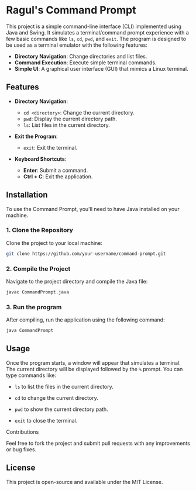 # Ragul's Command Prompt

This project is a simple command-line interface (CLI) implemented using Java and Swing. It simulates a terminal/command prompt experience with a few basic commands like `ls`, `cd`, `pwd`, and `exit`. The program is designed to be used as a terminal emulator with the following features:

- **Directory Navigation**: Change directories and list files.
- **Command Execution**: Execute simple terminal commands.
- **Simple UI**: A graphical user interface (GUI) that mimics a Linux terminal.

## Features

- **Directory Navigation**:
    - `cd <directory>`: Change the current directory.
    - `pwd`: Display the current directory path.
    - `ls`: List files in the current directory.
  
- **Exit the Program**:
    - `exit`: Exit the terminal.
  
- **Keyboard Shortcuts**:
    - **Enter**: Submit a command.
    - **Ctrl + C**: Exit the application.

## Installation

To use the Command Prompt, you'll need to have Java installed on your machine.

### 1. Clone the Repository
Clone the project to your local machine:
```bash
git clone https://github.com/your-username/command-prompt.git
```
### 2. Compile the Project
Navigate to the project directory and compile the Java file:
```bash
javac CommandPrompt.java
```
### 3. Run the program
After compiling, run the application using the following command:
``` bash
java CommandPrompt
```

Usage
-----

Once the program starts, a window will appear that simulates a terminal. The current directory will be displayed followed by the `%` prompt. You can type commands like:

*   `ls` to list the files in the current directory.
    
*   `cd` to change the current directory.
    
*   `pwd` to show the current directory path.
    
*   `exit` to close the terminal.
    

Contributions

Feel free to fork the project and submit pull requests with any improvements or bug fixes.

License
-------

This project is open-source and available under the MIT License.






